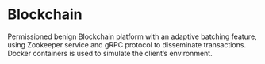 # Blockchain
Permissioned benign Blockchain platform with an adaptive batching feature, using Zookeeper service and gRPC protocol to disseminate transactions. Docker containers is used to simulate the client’s environment.
